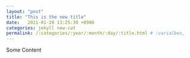 ```yaml
---
layout: "post"
title: "This is the new title"
date:   2021-01-28 13:25:30 +0900
categories: jekyll new-cat
permalink: /:categories/:year/:month/:day/:title.html # :varialbes,
---
```


Some Content